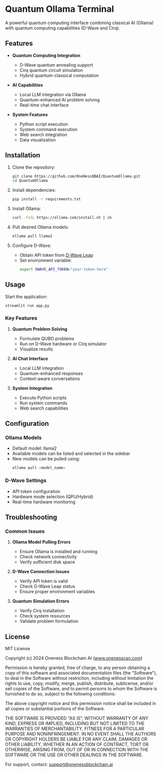 # Quantum Ollama Terminal

A powerful quantum computing interface combining classical AI (Ollama) with quantum computing capabilities (D-Wave and Cirq).

## Features

- **Quantum Computing Integration**
  - D-Wave quantum annealing support
  - Cirq quantum circuit simulation
  - Hybrid quantum-classical computation

- **AI Capabilities**
  - Local LLM integration via Ollama
  - Quantum-enhanced AI problem solving
  - Real-time chat interface

- **System Features**
  - Python script execution
  - System command execution
  - Web search integration
  - Data visualization

## Installation

1. Clone the repository:
   ```bash
   git clone https://github.com/OneNessQBAI/QuantumOllama.git
   cd QuantumOllama
   ```

2. Install dependencies:
   ```bash
   pip install -r requirements.txt
   ```

3. Install Ollama:
   ```bash
   curl -fsSL https://ollama.com/install.sh | sh
   ```

4. Pull desired Ollama models:
   ```bash
   ollama pull llama2
   ```

5. Configure D-Wave:
   - Obtain API token from [D-Wave Leap](https://cloud.dwavesys.com/leap/)
   - Set environment variable:
     ```bash
     export DWAVE_API_TOKEN="your-token-here"
     ```

## Usage

Start the application:
```bash
streamlit run app.py
```

### Key Features

1. **Quantum Problem Solving**
   - Formulate QUBO problems
   - Run on D-Wave hardware or Cirq simulator
   - Visualize results

2. **AI Chat Interface**
   - Local LLM integration
   - Quantum-enhanced responses
   - Context-aware conversations

3. **System Integration**
   - Execute Python scripts
   - Run system commands
   - Web search capabilities

## Configuration

### Ollama Models
- Default model: llama2
- Available models can be listed and selected in the sidebar
- New models can be pulled using:
  ```bash
  ollama pull <model_name>
  ```

### D-Wave Settings
- API token configuration
- Hardware mode selection (QPU/Hybrid)
- Real-time hardware monitoring

## Troubleshooting

### Common Issues

1. **Ollama Model Pulling Errors**
   - Ensure Ollama is installed and running
   - Check network connectivity
   - Verify sufficient disk space

2. **D-Wave Connection Issues**
   - Verify API token is valid
   - Check D-Wave Leap status
   - Ensure proper environment variables

3. **Quantum Simulation Errors**
   - Verify Cirq installation
   - Check system resources
   - Validate problem formulation

## License

MIT License

Copyright (c) 2024 Oneness Blockchain AI (www.onenesscan.com)

Permission is hereby granted, free of charge, to any person obtaining a copy
of this software and associated documentation files (the "Software"), to deal
in the Software without restriction, including without limitation the rights
to use, copy, modify, merge, publish, distribute, sublicense, and/or sell
copies of the Software, and to permit persons to whom the Software is
furnished to do so, subject to the following conditions:

The above copyright notice and this permission notice shall be included in all
copies or substantial portions of the Software.

THE SOFTWARE IS PROVIDED "AS IS", WITHOUT WARRANTY OF ANY KIND, EXPRESS OR
IMPLIED, INCLUDING BUT NOT LIMITED TO THE WARRANTIES OF MERCHANTABILITY,
FITNESS FOR A PARTICULAR PURPOSE AND NONINFRINGEMENT. IN NO EVENT SHALL THE
AUTHORS OR COPYRIGHT HOLDERS BE LIABLE FOR ANY CLAIM, DAMAGES OR OTHER
LIABILITY, WHETHER IN AN ACTION OF CONTRACT, TORT OR OTHERWISE, ARISING FROM,
OUT OF OR IN CONNECTION WITH THE SOFTWARE OR THE USE OR OTHER DEALINGS IN THE
SOFTWARE.

For support, contact: support@onenessblockchain.ai

